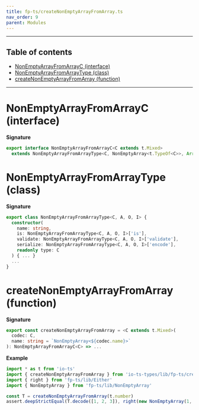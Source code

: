 ```yaml
---
title: fp-ts/createNonEmptyArrayFromArray.ts
nav_order: 9
parent: Modules
---
```


---

<h2 class="text-delta">Table of contents</h2>

- [NonEmptyArrayFromArrayC (interface)](#nonemptyarrayfromarrayc-interface)
- [NonEmptyArrayFromArrayType (class)](#nonemptyarrayfromarraytype-class)
- [createNonEmptyArrayFromArray (function)](#createnonemptyarrayfromarray-function)

---

# NonEmptyArrayFromArrayC (interface)

**Signature**

```ts
export interface NonEmptyArrayFromArrayC<C extends t.Mixed>
  extends NonEmptyArrayFromArrayType<C, NonEmptyArray<t.TypeOf<C>>, Array<t.OutputOf<C>>, unknown> {}
```

# NonEmptyArrayFromArrayType (class)

**Signature**

```ts
export class NonEmptyArrayFromArrayType<C, A, O, I> {
  constructor(
    name: string,
    is: NonEmptyArrayFromArrayType<C, A, O, I>['is'],
    validate: NonEmptyArrayFromArrayType<C, A, O, I>['validate'],
    serialize: NonEmptyArrayFromArrayType<C, A, O, I>['encode'],
    readonly type: C
  ) { ... }
  ...
}
```

# createNonEmptyArrayFromArray (function)

**Signature**

```ts
export const createNonEmptyArrayFromArray = <C extends t.Mixed>(
  codec: C,
  name: string = `NonEmptyArray<${codec.name}>`
): NonEmptyArrayFromArrayC<C> => ...
```

**Example**

```ts
import * as t from 'io-ts'
import { createNonEmptyArrayFromArray } from 'io-ts-types/lib/fp-ts/createNonEmptyArrayFromArray'
import { right } from 'fp-ts/lib/Either'
import { NonEmptyArray } from 'fp-ts/lib/NonEmptyArray'

const T = createNonEmptyArrayFromArray(t.number)
assert.deepStrictEqual(T.decode([1, 2, 3]), right(new NonEmptyArray(1, [2, 3])))
```
